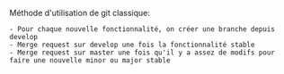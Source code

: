 Méthode d'utilisation de git classique:

    - Pour chaque nouvelle fonctionnalité, on créer une branche depuis develop
    - Merge request sur develop une fois la fonctionnalité stable
    - Merge request sur master une fois qu'il y a assez de modifs pour faire une nouvelle minor ou major stable